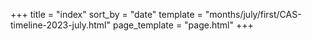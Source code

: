 +++
title = "index"
sort_by = "date"
template = "months/july/first/CAS-timeline-2023-july.html"
page_template = "page.html"
+++
